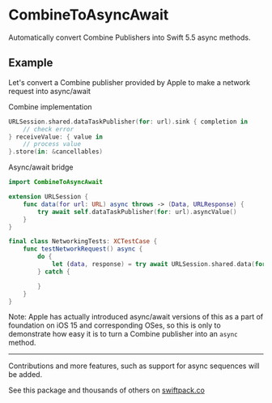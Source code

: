 # CombineToAsyncAwait
Automatically convert Combine Publishers into Swift 5.5 async methods.

## Example
Let's convert a Combine publisher provided by Apple to make a network request into async/await

Combine implementation
```swift
URLSession.shared.dataTaskPublisher(for: url).sink { completion in
    // check error
} receiveValue: { value in
    // process value
}.store(in: &cancellables)
```

Async/await bridge
```swift
import CombineToAsyncAwait

extension URLSession {
    func data(for url: URL) async throws -> (Data, URLResponse) {
        try await self.dataTaskPublisher(for: url).asyncValue()
    }
}

final class NetworkingTests: XCTestCase {
    func testNetworkRequest() async {
        do {
            let (data, response) = try await URLSession.shared.data(for: URL(string: "https://google.com")!)
        } catch {

        }
    }
}

```

Note: Apple has actually introduced async/await versions of this as a part of foundation on iOS 15 and corresponding OSes, so this is only to demonstrate how easy it is to turn a Combine publisher into an `async` method.


----

Contributions and more features, such as support for async sequences will be added.

See this package and thousands of others on [swiftpack.co](https://swiftpack.co/package/petrpavlik/CombineToAsyncAwait)
